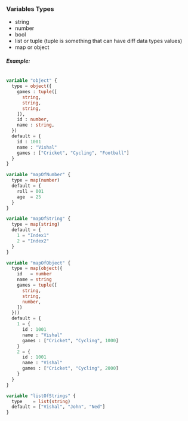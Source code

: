 ### Variables Types
- string
- number
- bool
- list or tuple (tuple is something that can have diff data types values)
- map or object


##### Example:
```terraform

variable "object" {
  type = object({
    games : tuple([
      string,
      string,
      string,
    ]),
    id : number,
    name : string,
  })
  default = {
    id : 1001
    name : "Vishal"
    games : ["Cricket", "Cycling", "Football"]
  }
}

variable "mapOfNumber" {
  type = map(number)
  default = {
    roll = 001
    age  = 25
  }
}

variable "mapOfString" {
  type = map(string)
  default = {
    1 = "Index1"
    2 = "Index2"
  }
}

variable "mapOfObject" {
  type = map(object({
    id   = number
    name = string
    games = tuple([
      string,
      string,
      number,
    ])
  }))
  default = {
    1 = {
      id : 1001
      name : "Vishal"
      games : ["Cricket", "Cycling", 1000]
    }
    2 = {
      id : 1001
      name : "Vishal"
      games : ["Cricket", "Cycling", 2000]
    }
  }
}

variable "listOfStrings" {
  type    = list(string)
  default = ["Vishal", "John", "Ned"]
}

```

